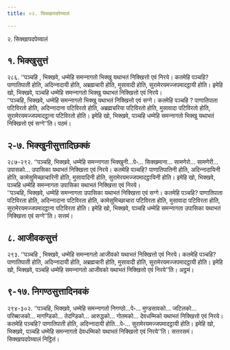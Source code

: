 ```yaml
---
title: ०२. सिक्खापदपेय्यालं

---
```

२. सिक्खापदपेय्यालं  


## १. भिक्खुसुत्तं

२८६. ‘‘पञ्‍चहि , भिक्खवे, धम्मेहि समन्‍नागतो भिक्खु यथाभतं निक्खित्तो एवं निरये। कतमेहि पञ्‍चहि? पाणातिपाती होति, अदिन्‍नादायी होति, अब्रह्मचारी होति, मुसावादी होति, सुरामेरयमज्‍जपमादट्ठायी होति। इमेहि खो, भिक्खवे, पञ्‍चहि धम्मेहि समन्‍नागतो भिक्खु यथाभतं निक्खित्तो एवं निरये।  
‘‘पञ्‍चहि, भिक्खवे, धम्मेहि समन्‍नागतो भिक्खु यथाभतं निक्खित्तो एवं सग्गे। कतमेहि पञ्‍चहि ? पाणातिपाता पटिविरतो होति, अदिन्‍नादाना पटिविरतो होति, अब्रह्मचरिया पटिविरतो होति, मुसावादा पटिविरतो होति, सुरामेरयमज्‍जपमादट्ठाना पटिविरतो होति। इमेहि खो, भिक्खवे, पञ्‍चहि धम्मेहि समन्‍नागतो भिक्खु यथाभतं निक्खित्तो एवं सग्गे’’ति। पठमं।  


## २-७. भिक्खुनीसुत्तादिछक्‍कं

२८७-२९२. ‘‘पञ्‍चहि, भिक्खवे, धम्मेहि समन्‍नागता भिक्खुनी…पे॰… सिक्खमाना… सामणेरो… सामणेरी… उपासको… उपासिका यथाभतं निक्खित्ता एवं निरये। कतमेहि पञ्‍चहि? पाणातिपातिनी होति, अदिन्‍नादायिनी होति, कामेसुमिच्छाचारिनी होति, मुसावादिनी होति, सुरामेरयमज्‍जपमादट्ठायिनी होति। इमेहि खो, भिक्खवे, पञ्‍चहि धम्मेहि समन्‍नागता उपासिका यथाभतं निक्खित्ता एवं निरये।  
‘‘पञ्‍चहि, भिक्खवे, धम्मेहि समन्‍नागता उपासिका यथाभतं निक्खित्ता एवं सग्गे। कतमेहि पञ्‍चहि? पाणातिपाता पटिविरता होति, अदिन्‍नादाना पटिविरता होति, कामेसुमिच्छाचारा पटिविरता होति, मुसावादा पटिविरता होति, सुरामेरयमज्‍जपमादट्ठाना पटिविरता होति। इमेहि खो, भिक्खवे, पञ्‍चहि धम्मेहि समन्‍नागता उपासिका यथाभतं निक्खित्ता एवं सग्गे’’ति। सत्तमं।  


## ८. आजीवकसुत्तं

२९३. ‘‘पञ्‍चहि , भिक्खवे, धम्मेहि समन्‍नागतो आजीवको यथाभतं निक्खित्तो एवं निरये। कतमेहि पञ्‍चहि? पाणातिपाती होति, अदिन्‍नादायी होति, अब्रह्मचारी होति, मुसावादी होति, सुरामेरयमज्‍जपमादट्ठायी होति। इमेहि खो, भिक्खवे, पञ्‍चहि धम्मेहि समन्‍नागतो आजीवको यथाभतं निक्खित्तो एवं निरये’’ति। अट्ठमं।  


## ९-१७. निगण्ठसुत्तादिनवकं

२९४-३०२. ‘‘पञ्‍चहि, भिक्खवे, धम्मेहि समन्‍नागतो निगण्ठो…पे॰… मुण्डसावको… जटिलको… परिब्बाजको… मागण्डिको… तेदण्डिको… आरुद्धको… गोतमको… देवधम्मिको यथाभतं निक्खित्तो एवं निरये। कतमेहि पञ्‍चहि? पाणातिपाती होति, अदिन्‍नादायी होति…पे॰… सुरामेरयमज्‍जपमादट्ठायी होति। इमेहि खो, भिक्खवे, पञ्‍चहि धम्मेहि समन्‍नागतो देवधम्मिको यथाभतं निक्खित्तो एवं निरये’’ति। सत्तरसमं।  
सिक्खापदपेय्यालं निट्ठितं।  